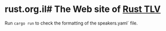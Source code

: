 # rust.org.il# The Web site of [Rust TLV](https://rust-tlv.github.io/)


Run `cargo run` to check the formatting of the speakers.yaml` file.


